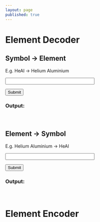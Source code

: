 ```yaml
---
layout: page
published: true
---
```


<script>
const ELEMENTS = {'Te': 'Tellurium', 'V': 'Vanadium', 'Ta': 'Tantalum', 'Rb': 'Rubidium', 'Tb': 'Terbium', 'K': 'Potassium', 'Kr': 'Krypton', 'Md': 'Mendelevium', 'Cn': 'Copernicium', 'Be': 'Beryllium', 'O': 'Oxygen', 'F': 'Fluorine', 'Nb': 'Niobium', 'Tl': 'Thallium', 'Ne': 'Neon', 'N': 'Nitrogen', 'Rg': 'Roentgenium', 'Ag': 'Silver', 'Rn': 'Radon', 'Ba': 'Barium', 'Cu': 'Copper', 'Dy': 'Dysprosium', 'Po': 'Polonium', 'Mg': 'Magnesium', 'Pt': 'Platinum', 'Cr': 'Chromium', 'Uuo': 'Ununoctium', 'Ho': 'Holmium', 'Cm': 'Curium', 'Os': 'Osmium', 'Ir': 'Iridium', 'S': 'Sulfur', 'Am': 'Americium', 'Uus': 'Ununseptium', 'Lv': 'Livermorium', 'Se': 'Selenium', 'C': 'Carbon', 'Yb': 'Ytterbium', 'Es': 'Einsteinium', 'Re': 'Rhenium', 'Sr': 'Strontium', 'Ni': 'Nickel', 'He': 'Helium', 'Sc': 'Scandium', 'P': 'Phosphorus', 'Ds': 'Darmstadtium', 'Sn': 'Tin', 'Ce': 'Cerium', 'Pr': 'Praseodymium', 'Pm': 'Promethium', 'Zr': 'Zirconium', 'As': 'Arsenic', 'Th': 'Thorium', 'Lu': 'Lutetium', 'Si': 'Silicon', 'Pd': 'Palladium', 'Pa': 'Protactinium', 'B': 'Boron', 'Uut': 'Ununtrium', 'Ge': 'Germanium', 'Er': 'Erbium', 'Zn': 'Zinc', 'Mn': 'Manganese', 'W': 'Tungsten', 'Db': 'Dubnium', 'Al': 'Aluminium', 'H': 'Hydrogen', 'Mo': 'Molybdenum', 'Cf': 'Californium', 'At': 'Astatine', 'Pb': 'Lead', 'Hs': 'Hassium', 'Fm': 'Fermium', 'Ac': 'Actinium', 'Ru': 'Ruthenium', 'Cl': 'Chlorine', 'Mt': 'Meitnerium', 'Sm': 'Samarium', 'Xe': 'Xenon', 'Fe': 'Iron', 'Nd': 'Neodymium', 'Hg': 'Mercury', 'No': 'Nobelium', 'Co': 'Cobalt', 'Uup': 'Ununpentium', 'Cd': 'Cadmium', 'Pu': 'Plutonium', 'Lr': 'Lawrencium', 'Bh': 'Bohrium', 'Eu': 'Europium', 'Br': 'Bromine', 'Ca': 'Calcium', 'Au': 'Gold', 'Ar': 'Argon', 'Ti': 'Titanium', 'Gd': 'Gadolinium', 'Rh': 'Rhodium', 'Fl': 'Flerovium', 'In': 'Indium', 'Rf': 'Rutherfordium', 'Bk': 'Berkelium', 'Np': 'Neptunium', 'Na': 'Sodium', 'Ra': 'Radium', 'Fr': 'Francium', 'I': 'Iodine', 'Cs': 'Caesium', 'Tc': 'Technetium', 'Y': 'Yttrium', 'Sg': 'Seaborgium', 'Ga': 'Gallium', 'Bi': 'Bismuth', 'La': 'Lanthanum', 'Hf': 'Hafnium', 'U': 'Uranium', 'Sb': 'Antimony', 'Tm': 'Thulium', 'Li': 'Lithium'}
</script>

<h1>Element Decoder</h1>

<h2>Symbol -> Element</h2>
<p>E.g. HeAl -> Helium Aluminium</p>

<form onsubmit="symbolDecode(); return false">
  <p>
    <input id="symbol" size="32">
  </p>
  <input type="submit">
  <h3>Output: </h3>
</form>

<div id="symbol-output" style="margin-top: 10px; padding: 10px 5px; color: #444; line-height: 1.5;"></div>

<script>
  var f = document.forms[0];
  
  function solution(word){
    var find = word.trim().replace(" ", "").match(/[A-Z][a-z]*/g)
    if (!find){
      return "Doesn't exist"
	}
    find = find.map(x => ELEMENTS[x])
    if (!find.includes(undefined)){
      return find.join(" ")
    }
    return "Doesn't exist"
  }
  
  function symbolDecode() {

    var symbolOutput = document.querySelector('#symbol-output');
   
    window.setTimeout(_ => {
      symbolOutput.innerHTML = solution(f.symbol.value);
    })
  }
</script>

<h2>Element -> Symbol</h2>
<p>E.g. Helium Aluminium -> HeAl </p>

<form onsubmit="elementDecode(); return false">
  <p>
    <input id="element" size="32">
  </p>
  <input type="submit">
  <h3>Output: </h3>
</form>

<div id="element-output" style="margin-top: 10px; padding: 10px 5px; color: #444; line-height: 1.5;"></div>

<script>
  var c = document.forms[1];  

  function solutions(word){
    var find = word.trim().replace(" ", "").match(/[A-Z][a-z]*/g)
    if (!find){
      return "Doesn't exist"
	}
    var ret = {};
    for(var key in ELEMENTS){
      ret[ELEMENTS[key]] = key;
    }
    return find.map(i => ret[i]).join("") || "Doesn't exist"
  }
  
  function elementDecode() {

    var elementOutput = document.querySelector('#element-output');
   
    window.setTimeout(_ => {
      elementOutput.innerHTML = solutions(c.element.value);
    })
  }
</script>

<h1>Element Encoder</h1>
